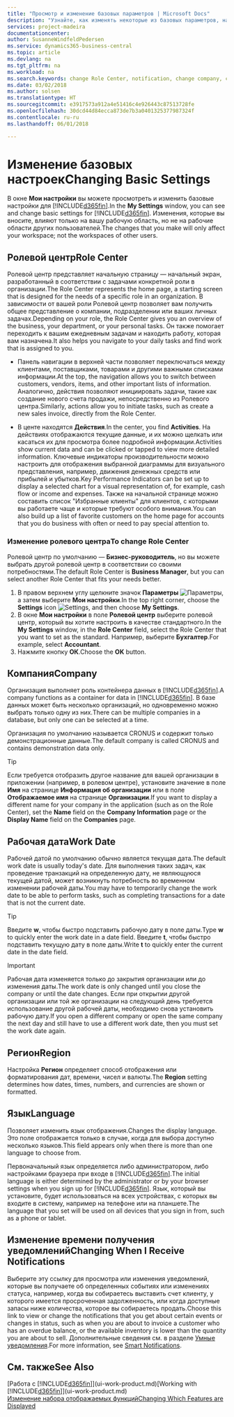 ```yaml
---
title: "Просмотр и изменение базовых параметров | Microsoft Docs"
description: "Узнайте, как изменять некоторые из базовых параметров, например ролевой центр, компанию или рабочую дату."
services: project-madeira
documentationcenter: 
author: SusanneWindfeldPedersen
ms.service: dynamics365-business-central
ms.topic: article
ms.devlang: na
ms.tgt_pltfrm: na
ms.workload: na
ms.search.keywords: change Role Center, notification, change company, change work date
ms.date: 03/02/2018
ms.author: solsen
ms.translationtype: HT
ms.sourcegitcommit: e3917573a912a4e51416c4e926443c87513728fe
ms.openlocfilehash: 30dcd44d84ecca873de7b3a0401325377987324f
ms.contentlocale: ru-ru
ms.lasthandoff: 06/01/2018

---
```

# <a name="changing-basic-settings"></a><span data-ttu-id="9675b-103">Изменение базовых настроек</span><span class="sxs-lookup"><span data-stu-id="9675b-103">Changing Basic Settings</span></span>
<span data-ttu-id="9675b-104">В окне **Мои настройки** вы можете просмотреть и изменить базовые настройки для [!INCLUDE[d365fin](includes/d365fin_md.md)].</span><span class="sxs-lookup"><span data-stu-id="9675b-104">In the **My Settings** window, you can see and change basic settings for [!INCLUDE[d365fin](includes/d365fin_md.md)].</span></span> <span data-ttu-id="9675b-105">Изменения, которые вы вносите, влияют только на вашу рабочую область, но не на рабочие области других пользователей.</span><span class="sxs-lookup"><span data-stu-id="9675b-105">The changes that you make will only affect your workspace; not the workspaces of other users.</span></span>  

## <a name="role-center"></a><span data-ttu-id="9675b-106">Ролевой центр</span><span class="sxs-lookup"><span data-stu-id="9675b-106">Role Center</span></span>
<span data-ttu-id="9675b-107">Ролевой центр представляет начальную страницу — начальный экран, разработанный в соответствии с задачами конкретной роли в организации.</span><span class="sxs-lookup"><span data-stu-id="9675b-107">The Role Center represents the home page, a starting screen that is designed for the needs of a specific role in an organization.</span></span> <span data-ttu-id="9675b-108">В зависимости от вашей роли Ролевой центр позволяет вам получить общее представление о компании, подразделении или ваших личных задачах.</span><span class="sxs-lookup"><span data-stu-id="9675b-108">Depending on your role, the Role Center gives you an overview of the business, your department, or your personal tasks.</span></span> <span data-ttu-id="9675b-109">Он также помогает переходить к вашим ежедневным задачам и находить работу, которая вам назначена.</span><span class="sxs-lookup"><span data-stu-id="9675b-109">It also helps you navigate to your daily tasks and find work that is assigned to you.</span></span>

-   <span data-ttu-id="9675b-110">Панель навигации в верхней части позволяет переключаться между клиентами, поставщиками, товарами и другими важными списками информации.</span><span class="sxs-lookup"><span data-stu-id="9675b-110">At the top, the navigation allows you to switch between customers, vendors, items, and other important lists of information.</span></span> <span data-ttu-id="9675b-111">Аналогично, действия позволяют инициировать задачи, такие как создание нового счета продажи, непосредственно из Ролевого центра.</span><span class="sxs-lookup"><span data-stu-id="9675b-111">Similarly, actions allow you to initiate tasks, such as create a new sales invoice, directly from the Role Center.</span></span>

-   <span data-ttu-id="9675b-112">В центе находятся **Действия**.</span><span class="sxs-lookup"><span data-stu-id="9675b-112">In the center, you find **Activities**.</span></span> <span data-ttu-id="9675b-113">На действиях отображаются текущие данные, и их можно щелкать или касаться их для просмотра более подробной информации.</span><span class="sxs-lookup"><span data-stu-id="9675b-113">Activities show current data and can be clicked or tapped to view more detailed information.</span></span> <span data-ttu-id="9675b-114">Ключевые индикаторы производительности можно настроить для отображения выбранной диаграммы для визуального представления, например, движения денежных средств или прибылей и убытков.</span><span class="sxs-lookup"><span data-stu-id="9675b-114">Key Performance Indicators can be set up to display a selected chart for a visual representation of, for example, cash flow or income and expenses.</span></span> <span data-ttu-id="9675b-115">Также на начальной странице можно составить список "Избранные клиенты" для клиентов, с которыми вы работаете чаще и которые требуют особого внимания.</span><span class="sxs-lookup"><span data-stu-id="9675b-115">You can also build up a list of favorite customers on the home page for accounts that you do business with often or need to pay special attention to.</span></span>

### <a name="to-change-role-center"></a><span data-ttu-id="9675b-116">Изменение ролевого центра</span><span class="sxs-lookup"><span data-stu-id="9675b-116">To change Role Center</span></span>
<span data-ttu-id="9675b-117">Ролевой центр по умолчанию — **Бизнес-руководитель**, но вы можете выбрать другой ролевой центр в соответствии со своими потребностями.</span><span class="sxs-lookup"><span data-stu-id="9675b-117">The default Role Center is **Business Manager**, but you can select another Role Center that fits your needs better.</span></span>
1. <span data-ttu-id="9675b-118">В правом верхнем углу щелкните значок **Параметры** ![Параметры](media/ui-experience/settings_icon_small.png "Значок \"Параметры\" для ролевого центра"), а затем выберите **Мои настройки**.</span><span class="sxs-lookup"><span data-stu-id="9675b-118">In the top right corner, choose the **Settings** icon ![Settings](media/ui-experience/settings_icon_small.png "Settings icon for role center"), and then choose **My Settings**.</span></span>
2. <span data-ttu-id="9675b-119">В окне **Мои настройки** в поле **Ролевой центр** выберите ролевой центр, который вы хотите настроить в качестве стандартного.</span><span class="sxs-lookup"><span data-stu-id="9675b-119">In the **My Settings** window, in the **Role Center** field, select the Role Center that you want to set as the standard.</span></span> <span data-ttu-id="9675b-120">Например, выберите **Бухгалтер**.</span><span class="sxs-lookup"><span data-stu-id="9675b-120">For example, select **Accountant**.</span></span>
3. <span data-ttu-id="9675b-121">Нажмите кнопку **ОК**.</span><span class="sxs-lookup"><span data-stu-id="9675b-121">Choose the **OK** button.</span></span>

## <a name="company"></a><span data-ttu-id="9675b-122">Компания</span><span class="sxs-lookup"><span data-stu-id="9675b-122">Company</span></span>
<span data-ttu-id="9675b-123">Организация выполняет роль контейнера данных в [!INCLUDE[d365fin](includes/d365fin_md.md)].</span><span class="sxs-lookup"><span data-stu-id="9675b-123">A company functions as a container for data in [!INCLUDE[d365fin](includes/d365fin_md.md)].</span></span> <span data-ttu-id="9675b-124">В базе данных может быть несколько организаций, но одновременно можно выбрать только одну из них.</span><span class="sxs-lookup"><span data-stu-id="9675b-124">There can be multiple companies in a database, but only one can be selected at a time.</span></span>

<span data-ttu-id="9675b-125">Организация по умолчанию называется CRONUS и содержит только демонстрационные данные.</span><span class="sxs-lookup"><span data-stu-id="9675b-125">The default company is called CRONUS and contains demonstration data only.</span></span>

> [!TIP]  
>   <span data-ttu-id="9675b-126">Если требуется отобразить другое название для вашей организации в приложении (например, в ролевом центре), установите значение в поле **Имя** на странице **Информация об организации** или в поле **Отображаемое имя** на странице **Организации**.</span><span class="sxs-lookup"><span data-stu-id="9675b-126">If you want to display a different name for your company in the application (such as on the Role Center), set the **Name** field on the **Company Information** page or the **Display Name** field on the **Companies** page.</span></span>  

## <a name="work-date"></a><span data-ttu-id="9675b-127">Рабочая дата</span><span class="sxs-lookup"><span data-stu-id="9675b-127">Work Date</span></span>
<span data-ttu-id="9675b-128">Рабочей датой по умолчанию обычно является текущая дата.</span><span class="sxs-lookup"><span data-stu-id="9675b-128">The default work date is usually today's date.</span></span> <span data-ttu-id="9675b-129">Для выполнения таких задач, как проведение транзакций на определенную дату, не являющуюся текущей датой, может возникнуть потребность во временном изменении рабочей даты.</span><span class="sxs-lookup"><span data-stu-id="9675b-129">You may have to temporarily change the work date to be able to perform tasks, such as completing transactions for a date that is not the current date.</span></span>

> [!TIP]  
>   <span data-ttu-id="9675b-130">Введите **w**, чтобы быстро подставить рабочую дату в поле даты.</span><span class="sxs-lookup"><span data-stu-id="9675b-130">Type **w** to quickly enter the work date in a date field.</span></span> <span data-ttu-id="9675b-131">Введите **t**, чтобы быстро подставить текущую дату в поле даты.</span><span class="sxs-lookup"><span data-stu-id="9675b-131">Write **t** to quickly enter the current date in the date field.</span></span>

> [!IMPORTANT]  
>   <span data-ttu-id="9675b-132">Рабочая дата изменяется только до закрытия организации или до изменения даты.</span><span class="sxs-lookup"><span data-stu-id="9675b-132">The work date is only changed until you close the company or until the date changes.</span></span> <span data-ttu-id="9675b-133">Если при открытии другой организации или той же организации на следующий день требуется использование другой рабочей даты, необходимо снова установить рабочую дату.</span><span class="sxs-lookup"><span data-stu-id="9675b-133">If you open a different company or open the same company the next day and still have to use a different work date, then you must set the work date again.</span></span>

## <a name="region"></a><span data-ttu-id="9675b-134">Регион</span><span class="sxs-lookup"><span data-stu-id="9675b-134">Region</span></span>
<span data-ttu-id="9675b-135">Настройка **Регион** определяет способ отображения или форматирования дат, времени, чисел и валюты.</span><span class="sxs-lookup"><span data-stu-id="9675b-135">The **Region** setting determines how dates, times, numbers, and currencies are shown or formatted.</span></span>   


## <a name="language"></a><span data-ttu-id="9675b-136">Язык</span><span class="sxs-lookup"><span data-stu-id="9675b-136">Language</span></span>
<span data-ttu-id="9675b-137">Позволяет изменить язык отображения.</span><span class="sxs-lookup"><span data-stu-id="9675b-137">Changes the display language.</span></span> <span data-ttu-id="9675b-138">Это поле отображается только в случае, когда для выбора доступно несколько языков.</span><span class="sxs-lookup"><span data-stu-id="9675b-138">This field appears only when there is more than one language to choose from.</span></span> 

<span data-ttu-id="9675b-139">Первоначальный язык определяется либо администратором, либо настройками браузера при входе в [!INCLUDE[d365fin](includes/d365fin_md.md)].</span><span class="sxs-lookup"><span data-stu-id="9675b-139">The initial language is either determined by the administrator or by your browser settings when you sign up for [!INCLUDE[d365fin](includes/d365fin_md.md)].</span></span> <span data-ttu-id="9675b-140">Язык, который вы установите, будет использоваться на всех устройствах, с которых вы входите в систему, например на телефоне или на планшете.</span><span class="sxs-lookup"><span data-stu-id="9675b-140">The language that you set will be used on all devices that you sign in from, such as a phone or tablet.</span></span> 

## <a name="changing-when-i-receive-notifications"></a><span data-ttu-id="9675b-141">Изменение времени получения уведомлений</span><span class="sxs-lookup"><span data-stu-id="9675b-141">Changing When I Receive Notifications</span></span>
<span data-ttu-id="9675b-142">Выберите эту ссылку для просмотра или изменения уведомлений, которые вы получаете об определенных событиях или изменениях статуса, например, когда вы собираетесь выставить счет клиенту, у которого имеется просроченная задолженность, или когда доступные запасы ниже количества, которое вы собираетесь продать.</span><span class="sxs-lookup"><span data-stu-id="9675b-142">Choose this link to view or change the notifications that you get about certain events or changes in status, such as when you are about to invoice a customer who has an overdue balance, or the available inventory is lower than the quantity you are about to sell.</span></span> <span data-ttu-id="9675b-143">Дополнительные сведения см. в разделе [Умные уведомления](ui-smart-notifications.md).</span><span class="sxs-lookup"><span data-stu-id="9675b-143">For more information, see [Smart Notifications](ui-smart-notifications.md).</span></span>

## <a name="see-also"></a><span data-ttu-id="9675b-144">См. также</span><span class="sxs-lookup"><span data-stu-id="9675b-144">See Also</span></span>
<span data-ttu-id="9675b-145">[Работа с [!INCLUDE[d365fin](includes/d365fin_md.md)]](ui-work-product.md)</span><span class="sxs-lookup"><span data-stu-id="9675b-145">[Working with [!INCLUDE[d365fin](includes/d365fin_md.md)]](ui-work-product.md)</span></span>  
[<span data-ttu-id="9675b-146">Изменение набора отображаемых функций</span><span class="sxs-lookup"><span data-stu-id="9675b-146">Changing Which Features are Displayed</span></span>](ui-experiences.md)  

